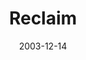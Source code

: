 ---
layout: music 
title: "Reclaim"
series: "The Not So Big Christmas"
date: 2003-12-14 
description: "The Christmas season seems to grow bigger every year. It’s more cards, more gifts, more parties and well, just more. Somewhere in all of this we’ve started to wonder why bigger isn’t turning out to be better. What if getting more out of this season is act"
audio: "http://www.crossroads.net/audio/2003_December_The_Not-So-Big_Xmas/TNSBC_02_12-14-03_Reclaim.mp3"
audio-duration: "39:37"
---
